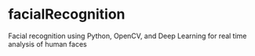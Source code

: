 # facialRecognition

Facial recognition using Python, OpenCV, and Deep Learning for real time analysis of human faces
